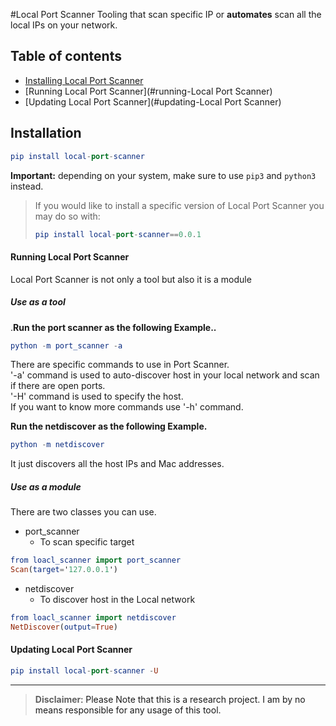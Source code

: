 #Local Port Scanner
Tooling that scan specific IP or **automates** scan all the local IPs on your network.

## Table of contents
- [Installing Local Port Scanner](#installation)
- [Running Local Port Scanner](#running-Local Port Scanner)
- [Updating Local Port Scanner](#updating-Local Port Scanner)

## **Installation**
```elm
pip install local-port-scanner
```
__Important:__ depending on your system, make sure to use `pip3` and `python3` instead.


>If you would like to install a specific version of Local Port Scanner you may do so with:
>```elm
>pip install local-port-scanner==0.0.1
>```

#### Running Local Port Scanner

Local Port Scanner is not only a tool but also it is a module

##### Use as a tool
.**Run the port scanner as the following Example..**
```elm
python -m port_scanner -a
```
There are specific commands to use in Port Scanner.
<br />
'-a' command is used to auto-discover host in your local network and scan if there are open ports.
<br/>
'-H' command is used to specify the host.
<br/>
If you want to know more commands use '-h' command.

**Run the netdiscover as the following Example.**
```elm
python -m netdiscover 
```
It just discovers all the host IPs and Mac addresses.
##### Use as a module

There are two classes you can use.
- port_scanner
  * To scan specific target
 ```elm
from loacl_scanner import port_scanner
Scan(target='127.0.0.1')
```
- netdiscover
  * To discover host in the Local network
 ```elm
from loacl_scanner import netdiscover
NetDiscover(output=True)
```
#### Updating Local Port Scanner
```elm
pip install local-port-scanner -U
```



---

> **Disclaimer**<a name="disclaimer" />: Please Note that this is a research project. I am by no means responsible for any usage of this tool.
